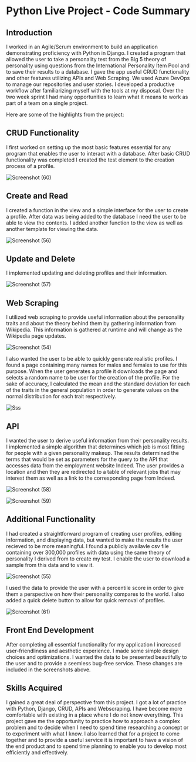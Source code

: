 # Python Live Project - Code Summary

## Introduction
I worked in an Agile/Scrum environment to build an application demonstrating proficiency with Python in Django. I created a program that allowed the user to take a personality test from the Big 5 theory of personality using questions from the International Personality Item Pool and to save their results to a database. I gave the app useful CRUD functionality and other features utilizing APIs and Web Scraping. We used Azure DevOps to manage our repositories and user stories. I developed a productive workflow after familiarizing myself with the tools at my disposal. Over the two week sprint I had many opportunities to learn what it means to work as part of a team on a single project.

Here are some of the highlights from the project: 

## CRUD Functionality
I first worked on setting up the most basic features essential for any program that enables the user to interact with a database.
After basic CRUD functionality was completed I created the test element to the creation process of a profile.

![Screenshot (60)](https://user-images.githubusercontent.com/73494842/159361039-957f84bd-85c6-4b98-bb76-5f4e7fdda391.png)

## Create and Read
I created a function in the view and a simple interface for the user to create a profile. After data was being added to the database I need the user to be able to view the contents. I added another function to the view as well as another template for viewing the data.

![Screenshot (56)](https://user-images.githubusercontent.com/73494842/159361391-e3c8a74d-742d-4d64-ad84-3ea3b3f43b0c.png)

## Update and Delete
I implemented updating and deleting profiles and their information.

![Screenshot (57)](https://user-images.githubusercontent.com/73494842/159361462-cc48cb6b-d1f9-466e-b15e-c4ef5a4e857d.png)

## Web Scraping
I utilized web scraping to provide useful information about the personality traits and about the theory behind them by gathering information from Wikipedia. This information is gathered at runtime and will change as the Wikipedia page updates.

![Screenshot (54)](https://user-images.githubusercontent.com/73494842/159361583-30111da5-17d9-49a4-93f4-fa054a67dc45.png)

I also wanted the user to be able to quickly generate realistic profiles. I found a page containing many names for males and females to use for this purpose. When the user generates a profile it downloads the page and selects a random name to be user for the creation of the profile. For the sake of accuracy, I calculated the mean and the standard deviation for each of the traits in the general population in order to generate values on the normal distribution for each trait respectively.

![Sss](https://user-images.githubusercontent.com/73494842/159362173-436fd153-79a6-48e1-9928-fd1ee8d46d3c.png)

## API
I wanted the user to derive useful information from their personality results. I implemented a simple algorithm that determines which job is most fitting for people with a given personality makeup. The results determined the terms that would be set as parameters for the query to the API that accesses data from the employment website Indeed. The user provides a location and then they are redirected to a table of relevant jobs that may interest them as well as a link to the corresponding page from Indeed.

![Screenshot (58)](https://user-images.githubusercontent.com/73494842/159362260-4a1d2ade-e2fa-4440-80d9-50c9d4f4134e.png)

![Screenshot (59)](https://user-images.githubusercontent.com/73494842/159362275-68319794-bb7d-4855-9971-dcdfa2bd71c3.png)

## Additional Functionality
I had created a straightforward program of creating user profiles, editing information, and displaying data, but wanted to make the results the user recieved to be more meaningful. I found a publicly availavle csv file containing over 300,000 profiles with data using the same theory of personality I derived from to create my test. I enable the user to download a sample from this data and to view it. 

![Screenshot (55)](https://user-images.githubusercontent.com/73494842/159362351-b1561d5e-1ac5-401c-a1e4-3763bd2a8101.png)

I used the data to provide the user with a percentile score in order to give them a perspective on how their personality compares to the world. I also added a quick delete button to allow for quick removal of profiles.

![Screenshot (61)](https://user-images.githubusercontent.com/73494842/159362321-50e540eb-3481-445d-85cd-07e769bbe7d7.png)

## Front End Development
After completing all essential functionality for my application I increased user-friendliness and aesthetic experience. I made some simple design choices and optimizations. I wanted the data to be presented beautifully to the user and to provide a seemless bug-free service. These changes are included in the screenshots above.

## Skills Acquired
I gained a great deal of perspective from this project. I got a lot of practice with Python, Django, CRUD, APIs and Webscraping. I have become more comfortable with existing in a place where I do not know everything. This project gave me the opportunity to practice how to approach a complex problem and to decide when I need to spend time researching a concept or to experiment with what I know. I also learned that for a project to come together and to provide a useful service it is important to have a vision of the end product and to spend time planning to enable you to develop most efficiently and effectively.
